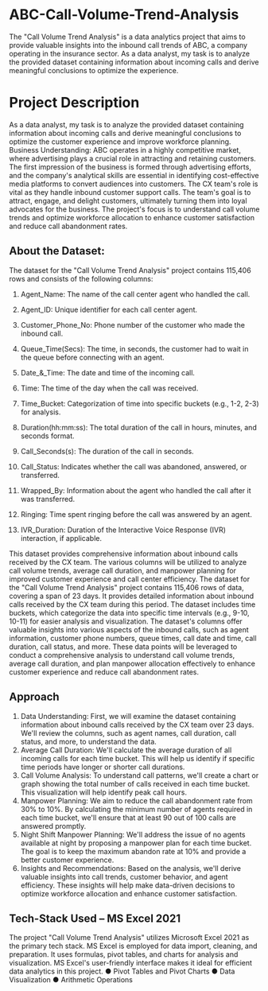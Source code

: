 # ABC-Call-Volume-Trend-Analysis
The "Call Volume Trend Analysis" is a data analytics project that aims to provide valuable insights into the inbound call trends of ABC, a company operating in the insurance sector. As a data analyst, my task is to analyze the provided dataset containing information about incoming calls and derive meaningful conclusions to optimize the experience.
# Project Description
As a data analyst, my task is to analyze the provided dataset containing information about incoming calls and derive meaningful conclusions to optimize the customer experience and improve workforce planning. Business Understanding: ABC operates in a highly competitive market, where advertising plays a crucial role in attracting and retaining customers. The first impression of the business is formed through advertising efforts, and the company's analytical skills are essential in identifying cost-effective media platforms to convert audiences into customers. The CX team's role is vital as they handle inbound customer support calls. The team's goal is to attract, engage, and delight customers, ultimately turning them into loyal advocates for the business. The project's focus is to understand call volume trends and
optimize workforce allocation to enhance customer satisfaction and reduce call abandonment rates.
## About the Dataset:
The dataset for the "Call Volume Trend Analysis" project contains 115,406 rows and
consists of the following columns:
1. Agent_Name: The name of the call center agent who handled the call.
2. Agent_ID: Unique identifier for each call center agent.
3. Customer_Phone_No: Phone number of the customer who made the inbound call.
4. Queue_Time(Secs): The time, in seconds, the customer had to wait in the queue
before connecting with an agent.
5. Date_&_Time: The date and time of the incoming call.
6. Time: The time of the day when the call was received.
7. Time_Bucket: Categorization of time into specific buckets (e.g., 1-2, 2-3) for
analysis.

8. Duration(hh:mm:ss): The total duration of the call in hours, minutes, and seconds
format.
9. Call_Seconds(s): The duration of the call in seconds.
10. Call_Status: Indicates whether the call was abandoned, answered, or transferred.
11. Wrapped_By: Information about the agent who handled the call after it was
transferred.
12. Ringing: Time spent ringing before the call was answered by an agent.
13. IVR_Duration: Duration of the Interactive Voice Response (IVR) interaction, if
applicable.

This dataset provides comprehensive information about inbound calls received by the
CX team. The various columns will be utilized to analyze call volume trends, average call
duration, and manpower planning for improved customer experience and call center
efficiency. 
The dataset for the "Call Volume Trend Analysis" project contains 115,406 rows of data,
covering a span of 23 days. It provides detailed information about inbound calls
received by the CX team during this period. The dataset includes time buckets, which
categorize the data into specific time intervals (e.g., 9-10, 10-11) for easier analysis and
visualization. 
The dataset's columns offer valuable insights into various aspects of the inbound calls,
such as agent information, customer phone numbers, queue times, call date and time,
call duration, call status, and more. These data points will be leveraged to conduct a
comprehensive analysis to understand call volume trends, average call duration, and
plan manpower allocation effectively to enhance customer experience and reduce call
abandonment rates.

## Approach
1. Data Understanding: First, we will examine the dataset containing information
about inbound calls received by the CX team over 23 days. We'll review the
columns, such as agent names, call duration, call status, and more, to understand
the data.
2. Average Call Duration: We'll calculate the average duration of all incoming calls
for each time bucket. This will help us identify if specific time periods have
longer or shorter call durations.
3. Call Volume Analysis: To understand call patterns, we'll create a chart or graph
showing the total number of calls received in each time bucket. This visualization
will help identify peak call hours.
4. Manpower Planning: We aim to reduce the call abandonment rate from 30% to
10%. By calculating the minimum number of agents required in each time
bucket, we'll ensure that at least 90 out of 100 calls are answered promptly.
5. Night Shift Manpower Planning: We'll address the issue of no agents available at
night by proposing a manpower plan for each time bucket. The goal is to keep the
maximum abandon rate at 10% and provide a better customer experience.
6. Insights and Recommendations: Based on the analysis, we'll derive valuable
insights into call trends, customer behavior, and agent efficiency. These insights
will help make data-driven decisions to optimize workforce allocation and
enhance customer satisfaction.

## Tech-Stack Used – MS Excel 2021
The project "Call Volume Trend Analysis" utilizes Microsoft Excel 2021 as the primary
tech stack. MS Excel is employed for data import, cleaning, and preparation. It uses
formulas, pivot tables, and charts for analysis and visualization. MS Excel's user-friendly
interface makes it ideal for efficient data analytics in this project.
● Pivot Tables and Pivot Charts
● Data Visualization
● Arithmetic Operations
